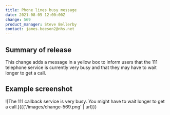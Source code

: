 ```yaml
---
title: Phone lines busy message
date: 2021-08-05 12:00:00Z
change: 569
product_manager: Steve Bellerby
contact: james.beeson2@nhs.net
---
```


## Summary of release

This change adds a message in a yellow box to inform users that the 111 telephone service is currently very busy and that they may have to wait longer to get a call.

## Example screenshot

![The 111 callback service is very busy. You might have to wait longer to get a call.]({{'/images/change-569.png' | url}})

